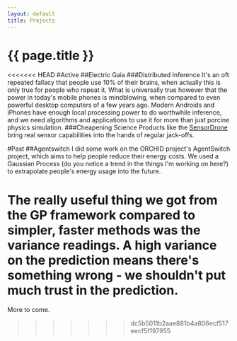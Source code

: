 ```yaml
---
layout: default
title: Projects
---
```

<h1>{{ page.title }}</h1>

<<<<<<< HEAD
#Active
##Electric Gaia
###Distributed Inference
It's an oft repeated fallacy that people use 10% of their brains, when actually this is only true for people who repeat it. What is universally true however that the power in today's mobile phones is mindblowing, when compared to even powerful desktop computers of a few years ago. Modern Androids and iPhones have enough local processing power to do worthwhile inference, and we need algorithms and applications to use it for more than just porcine physics simulation.
###Cheapening Science
Products like the [SensorDrone](http://sensordrone.com) bring real sensor capabilities into the hands of regular jack-offs. 


#Past
##Agentswitch
I did some work on the ORCHID project's AgentSwitch project, which aims to help people reduce their energy costs. We used a Gaussian Process (do you notice a trend in the things I'm working on here?) to extrapolate people's energy usage into the future. 

The really useful thing we got from the GP framework compared to simpler, faster methods was the variance readings. A high variance on the prediction means there's something wrong - we shouldn't put much trust in the prediction.
=======
More to come.

>>>>>>> dc5b5011b2aae881b4a806ecf517eecf5f197955
